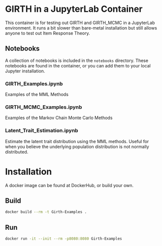# GIRTH in a JupyterLab Container

This container is for testing out GIRTH and GIRTH_MCMC in a JupyterLab environment. It runs a bit slower than bare-metal installation but still allows anyone to test out Item Response Theory.

## Notebooks

A collection of notebooks is included in the ```notebooks``` directory. These notebooks are found in the container, or you can add them to your local Jupyter installation.

### **GIRTH_Examples.ipynb**

Examples of the MML Methods

### **GIRTH_MCMC_Examples.ipynb**

Examples of the Markov Chain Monte Carlo Methods

### **Latent_Trait_Estimation.ipynb**

Estimate the latent trait distribution using the MML methods. Useful for when you believe the underlying population distribution is not normally distributed.

# Installation

A docker image can be found at DockerHub, or build your own.

## Build

```sh
docker build --rm -t Girth-Examples .
```

## Run

```sh
docker run -it --init --rm -p8080:8080 Girth-Examples
```
